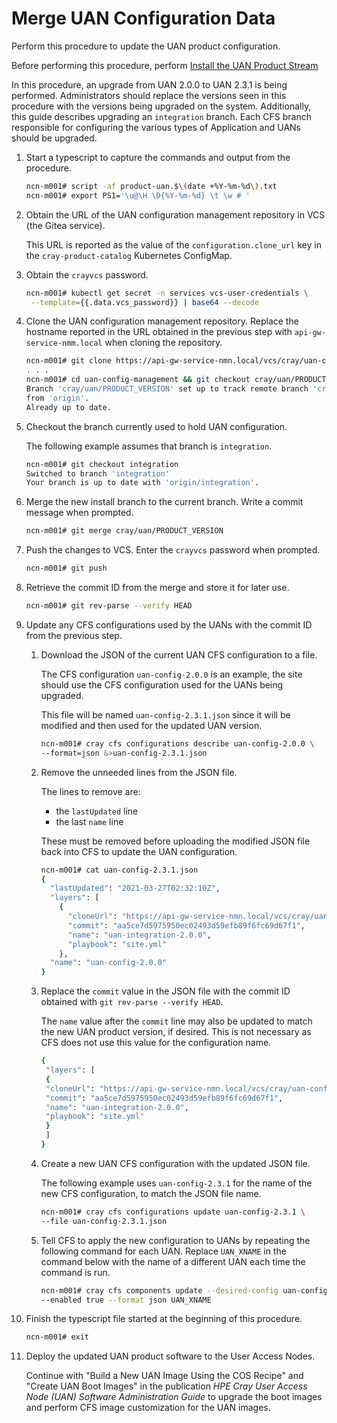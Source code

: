 # Merge UAN Configuration Data

Perform this procedure to update the UAN product configuration.

Before performing this procedure, perform [Install the UAN Product Stream](../install/Install_the_UAN_Product_Stream.md#install-the-uan-product-stream)

In this procedure, an upgrade from UAN 2.0.0 to UAN 2.3.1 is being performed. Administrators should replace the versions seen in this procedure with the versions being upgraded on the system. Additionally, this guide describes upgrading an `integration` branch. Each CFS branch responsible for configuring the various types of Application and UANs should be upgraded. 

1. Start a typescript to capture the commands and output from the procedure.

    ```bash
    ncn-m001# script -af product-uan.$\(date +%Y-%m-%d\).txt
    ncn-m001# export PS1='\u@\H \D{%Y-%m-%d} \t \w # '
    ```

2. Obtain the URL of the UAN configuration management repository in VCS (the Gitea service).

    This URL is reported as the value of the `configuration.clone_url` key in the `cray-product-catalog` Kubernetes ConfigMap.

3. Obtain the `crayvcs` password.

    ```bash
    ncn-m001# kubectl get secret -n services vcs-user-credentials \
     --template={{.data.vcs_password}} | base64 --decode
    ```

4. Clone the UAN configuration management repository. Replace the hostname reported in the URL obtained in the previous step with `api-gw-service-nmm.local` when cloning the repository.

    ```bash
    ncn-m001# git clone https://api-gw-service-nmn.local/vcs/cray/uan-config-management.git
    . . .
    ncn-m001# cd uan-config-management && git checkout cray/uan/PRODUCT_VERSION && git pull
    Branch 'cray/uan/PRODUCT_VERSION' set up to track remote branch 'cray/uan/PRODUCT_VERSION' 
    from 'origin'.
    Already up to date.
    ```

5. Checkout the branch currently used to hold UAN configuration.

    The following example assumes that branch is `integration`.

    ```bash
    ncn-m001# git checkout integration
    Switched to branch 'integration'
    Your branch is up to date with 'origin/integration'.
    ```

6. Merge the new install branch to the current branch. Write a commit message when prompted.

    ```bash
    ncn-m001# git merge cray/uan/PRODUCT_VERSION
    ```

7. Push the changes to VCS. Enter the `crayvcs` password when prompted.

    ```bash
    ncn-m001# git push
    ```

8. Retrieve the commit ID from the merge and store it for later use.

    ```bash
    ncn-m001# git rev-parse --verify HEAD
    ```

9. Update any CFS configurations used by the UANs with the commit ID from the previous step.

    1. Download the JSON of the current UAN CFS configuration to a file.
       
       The CFS configuration `uan-config-2.0.0` is an example, the site should use the CFS configuration used for the UANs being upgraded.

       This file will be named `uan-config-2.3.1.json` since it will be modified and then used for the updated UAN version.

       ```bash
       ncn-m001# cray cfs configurations describe uan-config-2.0.0 \
       --format=json &>uan-config-2.3.1.json
       ```

    2. Remove the unneeded lines from the JSON file.

       The lines to remove are:
    
       - the `lastUpdated` line
       - the last `name` line 
    
       These must be removed before uploading the modified JSON file back into CFS to update the UAN configuration.
    
       ```bash
       ncn-m001# cat uan-config-2.3.1.json
       {
         "lastUpdated": "2021-03-27T02:32:10Z",      
         "layers": [
           {
             "cloneUrl": "https://api-gw-service-nmn.local/vcs/cray/uan-config-management.git",
             "commit": "aa5ce7d5975950ec02493d59efb89f6fc69d67f1",
             "name": "uan-integration-2.0.0",
             "playbook": "site.yml"
           },
         "name": "uan-config-2.0.0"            
       }
       ```

    3. Replace the `commit` value in the JSON file with the commit ID obtained with `git rev-parse --verify HEAD`.

       The `name` value after the `commit` line may also be updated to match the new UAN product version, if desired. This is not necessary as CFS does not use this value for the configuration name.
       
       ```bash
       {
        "layers": [
        {
        "cloneUrl": "https://api-gw-service-nmn.local/vcs/cray/uan-configmanagement.git",
        "commit": "aa5ce7d5975950ec02493d59efb89f6fc69d67f1",
        "name": "uan-integration-2.0.0",
        "playbook": "site.yml"
        }
        ]
       }
       ```

    4. Create a new UAN CFS configuration with the updated JSON file.

       The following example uses `uan-config-2.3.1` for the name of the new CFS configuration, to match the JSON file name.

       ```bash
       ncn-m001# cray cfs configurations update uan-config-2.3.1 \
       --file uan-config-2.3.1.json
       ```

    5. Tell CFS to apply the new configuration to UANs by repeating the following command for each UAN. Replace `UAN_XNAME` in the command below with the name of a different UAN each time the command is run.

        ```bash
        ncn-m001# cray cfs components update --desired-config uan-config-2.0.1 \
        --enabled true --format json UAN_XNAME
        ```

10. Finish the typescript file started at the beginning of this procedure.

    ```bash
    ncn-m001# exit
    ```

11. Deploy the updated UAN product software to the User Access Nodes. 
    
    Continue with "Build a New UAN Image Using the COS Recipe" and "Create UAN Boot Images" in the publication _HPE Cray User Access Node (UAN) Software Administration Guide_ to upgrade the boot images and perform CFS image customization for the UAN images.
